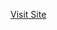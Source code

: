 <p><a href="https://www.instagram.com//" 
onclick="window.open('http://www.wa.me/+6281251920826.com/'); 
return true;">Visit Site</a></p>
